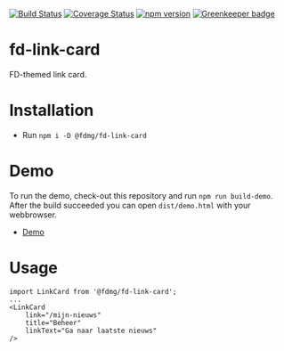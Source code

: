 [![Build Status](https://travis-ci.org/FDMediagroep/fd-ts-react-link-card.svg?branch=master)](https://travis-ci.org/FDMediagroep/fd-ts-react-link-card)
[![Coverage Status](https://coveralls.io/repos/github/FDMediagroep/fd-ts-react-link-card/badge.svg?branch=master)](https://coveralls.io/github/FDMediagroep/fd-ts-react-link-card?branch=master)
[![npm version](https://badge.fury.io/js/%40fdmg%2Ffd-link-card.svg)](https://badge.fury.io/js/%40fdmg%2Ffd-link-card)
[![Greenkeeper badge](https://badges.greenkeeper.io/FDMediagroep/fd-ts-react-link-card.svg)](https://greenkeeper.io/)

# fd-link-card
FD-themed link card.

# Installation
* Run `npm i -D @fdmg/fd-link-card`

# Demo
To run the demo, check-out this repository and run `npm run build-demo`.
After the build succeeded you can open `dist/demo.html` with your webbrowser.
* [Demo](http://static.fd.nl/react/link-card/demo.html)

# Usage
```
import LinkCard from '@fdmg/fd-link-card';
...
<LinkCard
    link="/mijn-nieuws"
    title="Beheer"
    linkText="Ga naar laatste nieuws"
/>
```
